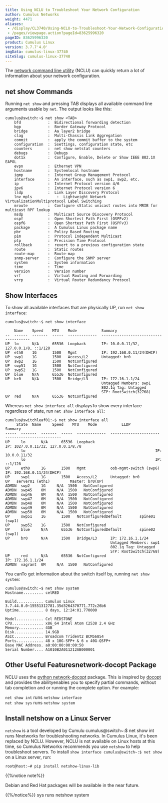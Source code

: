 ```yaml
---
title: Using NCLU to Troubleshoot Your Network Configuration
author: Cumulus Networks
weight: 4471
aliases:
 - /display/CL3740/Using-NCLU-to-Troubleshoot-Your-Network-Configuration
 - /pages/viewpage.action?pageId=83625996320
pageID: 83625996320
product: Cumulus Linux
version: 3.7.7'4.0'
imgData: cumulus-linux-37740
siteSlug: cumulus-linux-37740
---
```

The [network command line
utility](/version/cumulus-linux-37740/System-Configuration/Network-Command-Line-Utility---NCLU)
(NCLU) can quickly return a lot of information about your network
configuration.

## <span>net show Commands</span>

Running `net show` and pressing TAB displays all available command line
arguments usable by `net`. The output looks like this:

    cumulus@switch:~$ net show <TAB> 
        bfd            :  Bidirectional forwarding detection
        bgp            :  Border Gateway Protocol
        bridge         :  Aa layer2 bridge
        clag           :  Multi-Chassis Link Aggregation
        commit         :  apply the commit buffer to the system
        configuration  :  Ssettings, configuration state, etc
        counters       :  net show netstat counters
        debugs         :  Debugs
        dot1x          :  Configure, Enable, Delete or Show IEEE 802.1X EAPOL
        evpn           :  Ethernet VPN
        hostname       :  Systemlocal hostname
        igmp           :  Internet Group Management Protocol
        interface      :  An interface, such as swp1, swp2, etc.
        ip             :  Internet Protocol version 4/6
        ipv6           :  Internet Protocol version 6
        lldp           :  Link Layer Discovery Protocol
        lnv mpls           :  Lightweight Network VirtualizationMultiprotocol Label Switching
        mroute         :  Configure sStatic unicast routes into MRIB for multicast RPF lookup
        msdp           :  Multicast Source Discovery Protocol
        ospf           :  Open Shortest Path First (OSPFv2)
        ospf6          :  Open Shortest Path First (OSPFv3)
        package        :  A Cumulus Linux package name
        pbr            :  Policy Based Routing
        pim            :  Protocol Independent Multicast
        ptp            :  Precision Time Protocol
        rollback       :  revert to a previous configuration state
        route          :  Static routes
        route-map      :  Route-map
        snmp-server    :  Configure the SNMP server
        system         :  System information
        time           :  Time
        version        :  Version number
        vrf            :  Virtual Routing and Forwarding
        vrrp           :  Virtual Router Redundancy Protocol

## <span>Show Interfaces</span>

To show all available interfaces that are physically UP, run `net show
interface`:

    cumulus@switch:~$ net show interface
     
        Name    Speed    MTU    Mode           Summary
    --  ------  -------  -----  -------------  --------------------------------------
    UP  lo      N/A      65536  Loopback       IP: 10.0.0.11/32, 127.0.0.1/8, ::1/128
    UP  eth0    1G       1500   Mgmt           IP: 192.168.0.11/24(DHCP)
    UP  swp1    1G       1500   Access/L2      Untagged: br0
    UP  swp2    1G       1500   NotConfigured
    UP  swp51   1G       1500   NotConfigured
    UP  swp52   1G       1500   NotConfigured
    UP  blue    N/A      65536  NotConfigured
    UP  br0     N/A      1500   Bridge/L3      IP: 172.16.1.1/24
                                               Untagged Members: swp1
                                               802.1q Tag: Untagged
                                               STP: RootSwitch(32768)
    UP  red     N/A      65536  NotConfigured

Whereas `net show interface all` displaysTo show every interface regardless of
 state, run `net show interface
all`:

    cumulus@switchleaf01:~$ net show interface all 
         State  Name     Speed    MTU    Mode           LLDP                    Summary
    -----  -------  -------  -----  -------------  ----------------------  -------------------------
    UP     lo       N/A      65536  Loopback                               IP: 1027.0.0.11/32, 127.0.0.1/8,/8
           lo                                                          IP: 10.0.0.11/32
           lo                                                          IP: ::1/128
    UP     eth0     1G       1500   Mgmt           oob-mgmt-switch (swp6)  IP: 192.168.0.11/24(DHCP)
    UP     swp1     1G       1500   Access/L2      Untagged: br0
    UP   server01 (eth1)         Master: br0(UP)
    ADMDN  swp2     1G     N/A  1500   NotConfigured
    ADMDN  swp45    0M     N/A  1500   NotConfigured
    ADMDN  swp46    0M     N/A  1500   NotConfigured
    ADMDN  swp47    0M     N/A  1500   NotConfigured
    ADMDN  swp48    0M     N/A  1500   NotConfigured
    ADMDN  swp49    0M     N/A  1500   NotConfigured
    ADMDN  swp50    0M     N/A  1500   NotConfigured
    UP     swp51    1G       1500   NotConfiguredDefault        spine01 (swp1)
    UP     swp52    1G       1500   NotConfigured
    UP     blue     N/A      65536  NotConfiguredDefault        spine02 (swp1)
    UP     br0      N/A      1500   Bridge/L3      IP: 172.16.1.1/24
                                                   Untagged Members: swp1
                                                   802.1q Tag: Untagged
                                                   STP: RootSwitch(32768)
    UP     red      N/A      65536  NotConfigured                        IP: 172.16.1.1/24
    ADMDN  vagrant  0M     N/A  1500   NotConfigured

You canTo get information about the switch itself by, running `net show
 system`:

    cumulus@switch:~$ net show system
    Hostname......... celRED
     
    Build............ Cumulus Linux 3.7.44.0.0~15551312781.35d3264370771.772c26b6
    Uptime........... 8 days, 12:24:01.770000
     
    Model............ Cel REDSTONE
    CPU.............. x86_64 Intel Atom C2538 2.4 GHz
    Memory........... 4GB
    Disk............. 14.9GB
    ASIC............. Broadcom Trident2 BCM56854
    Ports............ 48 x 10G-SFP+ & 6 x 40G-QSFP+
    Base MAC Address. a0:00:00:00:00:50
    Serial Number.... A1010B2A011212AB000001

## <span>Other Useful Featuresnetwork-docopt Package</span>

NCLU uses the [python
network-docopt](https://pypi.python.org/pypi/network-docopt) package.
This is inspired by [docopt](https://github.com/docopt/docopt) and
provides the abilityenables you to specify partial commands, without tab completion
and  or
running the complete option. For example:

`net show int` runs `netshow interface`  
`net show sys` runs `netshow system`

## <span>Install netshow on a Linux Server</span>

`netshow` is a tool developed by Cumulu    cumulus@switch~:$ net show int runs Nnetworks for troubleshooting
networks. In Cumulus Linux, it's been replaced by NCLU. However, NCLU is
not available on Linux hosts at this time, so Cumulus Networks
recommends you use `netshow` to help troubleshoot servers. To install
`show interface
    cumulus@switch~:$ net show` on a Linux server, run:

    root@host:~# pip install netshow-linux-lib

{{%notice note%}}

Debian and Red Hat packages will be available in the near future.

{{%/notice%}} sys runs netshow system

<article id="html-search-results" class="ht-content" style="display: none;">

</article>

<footer id="ht-footer">

</footer>
<!--stackedit_data:
eyJoaXN0b3J5IjpbLTc0MDAzNzIyMV19
-->